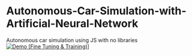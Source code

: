 # Autonomous-Car-Simulation-with-Artificial-Neural-Network<br/>
Autonomous car simulation using JS with no libraries<br/>
[![Demo (Fine Tuning & Training)](https://flic.kr/p/2nT4vFK)](https://vimeo.com/760608371 "Demo (Fine Tuning & Training)")]
